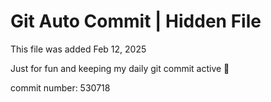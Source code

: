# Git Auto Commit | Hidden File

This file was added Feb 12, 2025

Just for fun and keeping my daily git commit active 🤪

commit number: 530718
